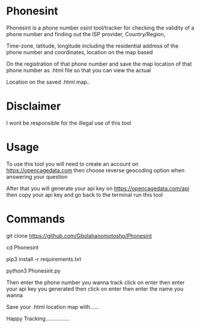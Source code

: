 # Phonesint
 


  Phonesint is a phone number osint tool/tracker for checking the validity of a phone number and finding out the ISP provider, Country/Region, 

 
  Time-zone, latitude, longitude including the residential address of the phone number and coordinates, location on the map based 


  On the registration of that phone number and save the map location of that phone number as .html file so that you can view the actual 

  
  Location on the saved .html map..
  
 



# Disclaimer




  I wont be responsible for the illegal use of this tool





# Usage



  To use this tool you will need to create an account on https://opencagedata.com then choose reverse geocoding option when answering your question 


  After that you will generate your api key on https://opencagedata.com/api then copy your api key and go back to the terminal run this tool 




# Commands


 


 git clone https://github.com/Gbolahanomotosho/Phonesint




 cd Phonesint




 pip3 install -r requirements.txt


 
 python3 Phonesint.py
 



 Then enter the phone number you wanna track click on enter then enter your api key you generated then click on enter then enter the name you wanna  

 

 Save your .html location map with......


 Happy Tracking................
  


